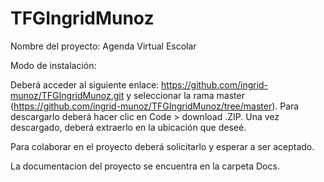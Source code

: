 # TFGIngridMunoz

Nombre del proyecto: Agenda Virtual Escolar    

Modo de instalación:

Deberá acceder al siguiente enlace: https://github.com/ingrid-munoz/TFGIngridMunoz.git y seleccionar la rama master (https://github.com/ingrid-munoz/TFGIngridMunoz/tree/master). Para descargarlo deberá hacer clic en Code > download .ZIP. Una vez descargado, deberá extraerlo en la ubicación que deseé.

Para colaborar en el proyecto deberá solicitarlo y esperar a ser aceptado.

La documentacion del proyecto se encuentra en la carpeta Docs.
